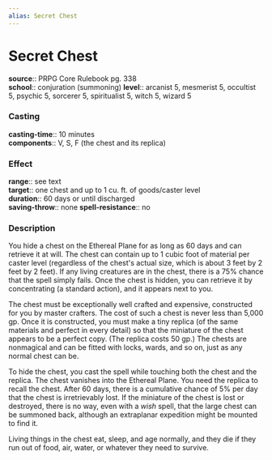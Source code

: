 ```yaml
---
alias: Secret Chest
---
```


# Secret Chest 

**source**:: PRPG Core Rulebook pg. 338  
**school**:: conjuration (summoning)
**level**:: arcanist 5, mesmerist 5, occultist 5, psychic 5, sorcerer 5, spiritualist 5, witch 5, wizard 5

### Casting 

**casting-time**:: 10 minutes  
**components**:: V, S, F (the chest and its replica)

### Effect 

**range**:: see text  
**target**:: one chest and up to 1 cu. ft. of goods/caster level  
**duration**:: 60 days or until discharged  
**saving-throw**:: none
**spell-resistance**:: no

### Description 

You hide a chest on the Ethereal Plane for as long as 60 days and can retrieve it at will. The chest can contain up to 1 cubic foot of material per caster level (regardless of the chest's actual size, which is about 3 feet by 2 feet by 2 feet). If any living creatures are in the chest, there is a 75% chance that the spell simply fails. Once the chest is hidden, you can retrieve it by concentrating (a standard action), and it appears next to you.  
  
The chest must be exceptionally well crafted and expensive, constructed for you by master crafters. The cost of such a chest is never less than 5,000 gp. Once it is constructed, you must make a tiny replica (of the same materials and perfect in every detail) so that the miniature of the chest appears to be a perfect copy. (The replica costs 50 gp.) The chests are nonmagical and can be fitted with locks, wards, and so on, just as any normal chest can be.  
  
To hide the chest, you cast the spell while touching both the chest and the replica. The chest vanishes into the Ethereal Plane. You need the replica to recall the chest. After 60 days, there is a cumulative chance of 5% per day that the chest is irretrievably lost. If the miniature of the chest is lost or destroyed, there is no way, even with a *wish* spell, that the large chest can be summoned back, although an extraplanar expedition might be mounted to find it.  
  
Living things in the chest eat, sleep, and age normally, and they die if they run out of food, air, water, or whatever they need to survive.

